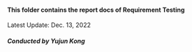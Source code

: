 #### This folder contains the report docs of Requirement Testing
Latest Update: Dec. 13, 2022

##### Conducted by Yujun Kong
